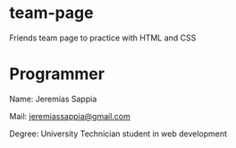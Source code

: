 # team-page
Friends team page to practice with HTML and CSS 


# Programmer

Name: Jeremias Sappia

Mail: jeremiassappia@gmail.com

Degree: University Technician student in web development